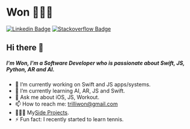 

<!--
**trilliwon/trilliwon** is a ✨ _special_ ✨ repository because its `README.md` (this file) appears on your GitHub profile.
-->

# Won 👨🏻‍💻

[![Linkedin Badge](https://img.shields.io/badge/-won-blue?style=flat-square&logo=Linkedin&logoColor=white&link=https://www.linkedin.com/in/won/)](https://www.linkedin.com/in/won/)
[![Stackoverflow Badge](https://img.shields.io/badge/-Stackoverflow-4CA143?style=flat-square&logo=Stackoverflow&logoColor=white&link=https://stackoverflow.com/users/8813422/won)](https://stackoverflow.com/users/8813422/won)

## Hi there 👋
##### I'm Won, I'm a Software Developer who is passionate about Swift, JS, Python, AR and AI.

- 🔭 I’m currently working on Swift and JS apps/systems.
- 🌱 I’m currently learning AI, AR, JS and Swift.
- 💬 Ask me about iOS, JS, Workout.
- 📫 How to reach me: trilliwon@gmail.com
- 👨🏻‍💻 My[Side Projects](https://apps.apple.com/tt/developer/won-jo/id1050731374).
- ⚡ Fun fact: I recently started to learn tennis.
